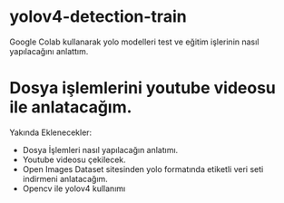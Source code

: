 # yolov4-detection-train
Google Colab kullanarak yolo modelleri test ve eğitim işlerinin nasıl yapılacağını anlattım.

# Dosya işlemlerini youtube videosu ile anlatacağım.

Yakında Eklenecekler:

- Dosya  İşlemleri nasıl yapılacağın anlatımı.
- Youtube videosu çekilecek.
- Open Images Dataset sitesinden yolo formatında etiketli veri seti indirmeni anlatacağım.
- Opencv ile yolov4 kullanımı
